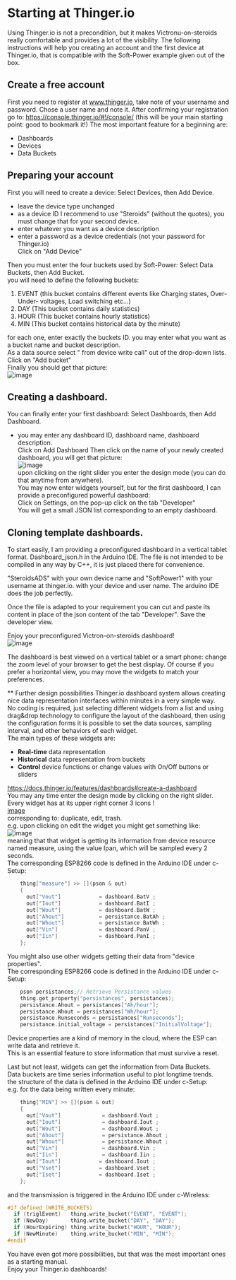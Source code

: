 # Starting at Thinger.io

Using Thinger.io is not a precondition, but it makes Victronu-on-steroids really comfortable and provides a lot of the visibility. 
The following instructions will help you creating an account and the first device at Thinger.io, that is compatible with the Soft-Power example given out of the box.  

## Create a free account
First you need to register at www.thinger.io, take note of your username and password.
Chose a user name and note it.
After confirming your registration go to:
https://console.thinger.io/#!/console/ (this will be your main starting point: good to bookmark it!)
The most important feature for a beginning are:
- Dashboards
- Devices
- Data Buckets

## Preparing your account
First you will need to create a device: Select Devices, then Add Device.  
- leave the device type unchanged  
- as a device ID I recommend to use "Steroids" (without the quotes), you must change that for your second device.  
- enter whatever you want as a device description  
- enter a password as a device credentials (not your password for Thinger.io)  
Click on "Add Device"

Then you must enter the four buckets used by Soft-Power: Select Data Buckets, then Add Bucket.  
you will need to define the following buckets:  
1. EVENT         (this bucket contains different events like Charging states, Over- Under- voltages, Load switching etc...)  
2. DAY           (This bucket contains daily statistics)
3. HOUR          (This bucket contains hourly statistics)
4. MIN           (This bucket contains historical data by the minute)   
      
for each one, enter exactly the buckets ID. you may enter what you want as a bucket name and bucket description.  
As a data source select " from device write call" out of the drop-down lists.  
Click on "Add bucket"  
Finally you should get that picture:  
![image](https://user-images.githubusercontent.com/14197155/106428750-c090f080-6469-11eb-9144-6d397d9651bf.png)    

## Creating a dashboard.
You can finally enter your first dashboard: Select Dashboards, then  Add Dashboard.  
- you may enter any dashboard ID, dashboard name, dashboard description.  
Click on Add Dashboard
Then click on the name of your newly created dashboard, you will get that picture:  
![image](https://user-images.githubusercontent.com/14197155/106428750-c090f080-6469-11eb-9144-6d397d9651bf.png)  
upon clicking on the right slider you enter the design mode (you can do that anytime from anywhere).  
You may now enter widgets yourself, but for the first dashboard, I can provide a preconfigured powerful dashboard:  
Click on Settings, on the pop-up click on the tab "Developer"  
You will get a small JSON list corresponding to an empty dashboard. 

## Cloning template dashboards.
To start easily, I am providing a preconfigured dashboard in a vertical tablet format.
Dashboard_json.h in the Arduino IDE. 
The file is not intended to be compiled in any way by C++, it is just placed there for convenience. 

"SteroidsADS" with your own device name
and
"SoftPower1" with your username at thinger.io.
with your device and user name.
The arduino IDE does the job perfectly.

Once the file is adapted to your requirement you can cut and paste its content in place of the json content of the tab "Developer".
Save the developer view.

Enjoy your preconfigured Victron-on-steroids dashboard!  
![image](https://user-images.githubusercontent.com/14197155/114902318-ffea9e80-9e15-11eb-9235-9589b24c6f71.png)
   
The dashboard is best viewed on a vertical tablet or a smart phone: change the zoom level of your browser to get the best display.
Of course if you prefer a horizontal view, you may move the widgets to match your preferences.

** Further design possibilities
Thinger.io dashboard system allows creating nice data representation interfaces within minutes in a very simple way.  
No coding is required, just selecting different widgets from a list and using drag&drop technology to configure the layout of the dashboard, then using the configuration forms it is possible to set the data sources, sampling interval, and other behaviors of each widget.  
The main types of these widgets are: 

* **Real-time** data representation
* **Historical** data representation from buckets 
* **Control** device functions or change values with On/Off buttons or sliders  

https://docs.thinger.io/features/dashboards#create-a-dashboard  
You may any time enter the design mode by clicking on the right slider.  
Every widget has at its upper right corner 3 icons !  
[image](https://user-images.githubusercontent.com/14197155/106430653-67768c00-646c-11eb-8eee-5a0c796d9060.png)  
corresponding to: duplicate, edit, trash.  
e.g. upon clicking on edit the widget you might get something like:  
![image](https://user-images.githubusercontent.com/14197155/106430945-dbb12f80-646c-11eb-9a95-b2874cdfbfeb.png)  
meaning that that widget is getting its information from device resource named measure, using the value Ipan, which will be sampled every 2 seconds.  
The corresponding ESP8266 code is defined in the Arduino IDE under c-Setup:  
```C++
    thing["measure"] >> [](pson & out)
    {
      out["Vout"]            = dashboard.BatV ;
      out["Iout"]            = dashboard.BatI ;
      out["Wout"]            = dashboard.BatW ;
      out["Ahout"]           = persistance.BatAh ;
      out["Whout"]           = persistance.BatWh ;
      out["Vin"]             = dashboard.PanV ;
      out["Iin"]             = dashboard.PanI ;
    };
``` 
You might also use other widgets getting their data from "device properties".  
The corresponding ESP8266 code is defined in the Arduino IDE under c-Setup:  
```C++
    pson persistances;// Retrieve Persistance values
    thing.get_property("persistances", persistances);
    persistance.Ahout = persistances["Ah/hour"];
    persistance.Whout = persistances["Wh/hour"];
    persistance.Runseconds = persistances["Runseconds"];
    persistance.initial_voltage = persistances["InitialVoltage"];
```
Device properties are a kind of memory in the cloud, where the ESP can write data and retrieve it.  
This is an essential feature to store information that must survive a reset.  

Last but not least, widgets can get the information from Data Buckets.  
Data buckets are time series information useful to plot longtime trends.  
the structure of the data is defined in the Arduino IDE under c-Setup:  
e.g. for the data being written every minute:  
```C++
    thing["MIN"] >> [](pson & out)
    {
      out["Vout"]             = dashboard.Vout ;
      out["Iout"]             = dashboard.Iout ;
      out["Wout"]             = dashboard.Wout ;
      out["Ahout"]            = persistance.Ahout ;
      out["Whout"]            = persistance.Whout ;
      out["Vin"]              = dashboard.Vin ;
      out["Iin"]              = dashboard.Iin ;
      out["Iout"]            = dashboard.Iout ;
      out["Vset"]            = dashboard.Vset ;
      out["Iset"]            = dashboard.Iset ;
    };
```
and the transmission is triggered in the Arduino IDE under c-Wireless:  
```C++
#if defined (WRITE_BUCKETS)
  if (triglEvent)   thing.write_bucket("EVENT", "EVENT");
  if (NewDay)       thing.write_bucket("DAY", "DAY");
  if (HourExpiring) thing.write_bucket("HOUR", "HOUR");
  if (NewMinute)    thing.write_bucket("MIN", "MIN");
#endif
```
You have even got more possibilities, but that was the most important ones as a starting manual.  
Enjoy your Thinger.io dashboards!  
